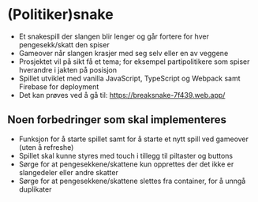 # (Politiker)snake
- Et snakespill der slangen blir lenger og går fortere for hver pengesekk/skatt den spiser
- Gameover når slangen krasjer med seg selv eller en av veggene
- Prosjektet vil på sikt få et tema; for eksempel partipolitikere som spiser hverandre i jakten på posisjon
- Spillet utviklet med vanilla JavaScript, TypeScript og Webpack samt Firebase for deployment
- Det kan prøves ved å gå til: https://breaksnake-7f439.web.app/

## Noen forbedringer som skal implementeres
- Funksjon for å starte spillet samt for å starte et nytt spill ved gameover (uten å refreshe)
- Spillet skal kunne styres med touch i tillegg til piltaster og buttons
- Sørge for at pengesekkene/skattene kun opprettes der det ikke er slangedeler eller andre skatter
- Sørge for at pengesekkene/skattene slettes fra container, for å unngå duplikater